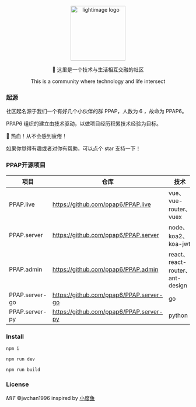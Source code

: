 <p align="center"><img src="https://files.catbox.moe/3fhyzk.png" width="150" alt="lightimage logo"></p>
<p align="center">🌈 这里是一个技术与生活相互交融的社区</p>
<p align="center">This is a community where technology and life intersect</p>

### 起源
社区起名源于我们一个有好几个小伙伴的群 PPAP，人数为 6 ，故命为 PPAP6。  

PPAP6 组织的建立由技术驱动，以做项目经历积累技术经验为目标。  

👻 热血！从不会感到疲倦！

如果你觉得有趣或者对你有帮助，可以点个 star 支持一下！

### PPAP开源项目

项目 | 仓库 | 技术
---|---|---
PPAP.live | https://github.com/ppap6/PPAP.live | vue、vue-router、vuex
PPAP.server | https://github.com/ppap6/PPAP.server | node、koa2、koa-jwt
PPAP.admin | https://github.com/ppap6/PPAP.admin | react、react-router、ant-design
PPAP.server-go | https://github.com/ppap6/PPAP.server-go | go
PPAP.server-py | https://github.com/ppap6/PPAP.server-py | python

### Install
```bash
npm i
```
```bash
npm run dev
```
```bash
npm run build
```

### License

_MIT_ ©jwchan1996 inspired by [小度鱼](https://github.com/54sword/xiaoduyu.com)